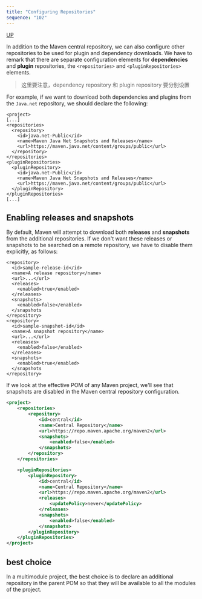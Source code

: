 ```yaml
---
title: "Configuring Repositories"
sequence: "102"
---
```


[UP](/maven-index.html)


In addition to the Maven central repository, we can also configure other repositories
to be used for plugin and dependency downloads.
We have to remark that there are separate configuration elements for **dependencies** and **plugin** repositories,
the `<repositories>` and `<pluginRepositories>` elements.

> 这里要注意，dependency repository 和 plugin repository 要分别设置

For example, if we want to download both dependencies and plugins from the `Java.net` repository,
we should declare the following:

```text
<project>
[...]
<repositories>
  <repository>
    <id>java.net-Public</id>
    <name>Maven Java Net Snapshots and Releases</name>
    <url>https://maven.java.net/content/groups/public</url>
  </repository>
</repositories>
<pluginRepositories>
  <pluginRepository>
    <id>java.net-Public</id>
    <name>Maven Java Net Snapshots and Releases</name>
    <url>https://maven.java.net/content/groups/public</url>
  </pluginRepository>
</pluginRepositories>
[...]
```

## Enabling releases and snapshots

By default, Maven will attempt to download both **releases** and **snapshots** from the additional repositories.
If we don't want these releases or snapshots to be searched on a remote repository,
we have to disable them explicitly, as follows:

```text
<repository>
  <id>sample-release-id</id>
  <name>A release repository</name>
  <url>...</url>
  <releases>
    <enabled>true</enabled>
  </releases>
  <snapshots>
    <enabled>false</enabled>
  </snapshots
</repository>
<repository>
  <id>sample-snapshot-id</id>
  <name>A snapshot repository</name>
  <url>...</url>
  <releases>
    <enabled>false</enabled>
  </releases>
  <snapshots>
    <enabled>true</enabled>
  </snapshots
</repository>
```

If we look at the effective POM of any Maven project,
we'll see that snapshots are disabled in the Maven central repository configuration.

```xml
<project>
    <repositories>
        <repository>
            <id>central</id>
            <name>Central Repository</name>
            <url>https://repo.maven.apache.org/maven2</url>
            <snapshots>
                <enabled>false</enabled>
            </snapshots>
        </repository>
    </repositories>

    <pluginRepositories>
        <pluginRepository>
            <id>central</id>
            <name>Central Repository</name>
            <url>https://repo.maven.apache.org/maven2</url>
            <releases>
                <updatePolicy>never</updatePolicy>
            </releases>
            <snapshots>
                <enabled>false</enabled>
            </snapshots>
        </pluginRepository>
    </pluginRepositories>
</project>
```

## best choice

In a multimodule project, the best choice is to declare an additional repository in the parent POM
so that they will be available to all the modules of the project.
